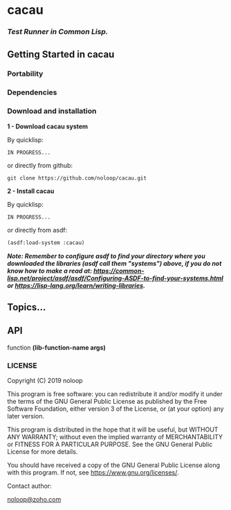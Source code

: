 # cacau

### _Test Runner in Common Lisp._

## Getting Started in cacau

### Portability

### Dependencies

### Download and installation

**1 - Download cacau system**

By quicklisp:

```
IN PROGRESS...
```

or directly from github:

```
git clone https://github.com/noloop/cacau.git
```
**2 - Install cacau**

By quicklisp:

```
IN PROGRESS...
```

or directly from asdf:

```lisp
(asdf:load-system :cacau)
```

_**Note: Remember to configure asdf to find your directory where you downloaded the libraries (asdf call them "systems") above, if you do not know how to make a read at: https://common-lisp.net/project/asdf/asdf/Configuring-ASDF-to-find-your-systems.html or https://lisp-lang.org/learn/writing-libraries.**_

## Topics...

## API

function **(lib-function-name args)**

### LICENSE

Copyright (C) 2019 noloop

This program is free software: you can redistribute it and/or modify
it under the terms of the GNU General Public License as published by
the Free Software Foundation, either version 3 of the License, or
(at your option) any later version.

This program is distributed in the hope that it will be useful,
but WITHOUT ANY WARRANTY; without even the implied warranty of
MERCHANTABILITY or FITNESS FOR A PARTICULAR PURPOSE.  See the
GNU General Public License for more details.

You should have received a copy of the GNU General Public License
along with this program.  If not, see <https://www.gnu.org/licenses/>.

Contact author:

noloop@zoho.com

